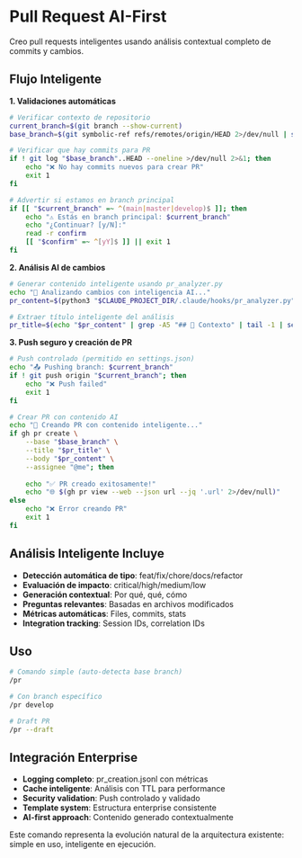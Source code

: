 # Pull Request AI-First

Creo pull requests inteligentes usando análisis contextual completo de commits y cambios.

## Flujo Inteligente

**1. Validaciones automáticas**
```bash
# Verificar contexto de repositorio
current_branch=$(git branch --show-current)
base_branch=$(git symbolic-ref refs/remotes/origin/HEAD 2>/dev/null | sed 's/refs\/remotes\/origin\///' || echo "main")

# Verificar que hay commits para PR
if ! git log "$base_branch"..HEAD --oneline >/dev/null 2>&1; then
    echo "❌ No hay commits nuevos para crear PR"
    exit 1
fi

# Advertir si estamos en branch principal
if [[ "$current_branch" =~ ^(main|master|develop)$ ]]; then
    echo "⚠️ Estás en branch principal: $current_branch"
    echo "¿Continuar? [y/N]:"
    read -r confirm
    [[ "$confirm" =~ ^[yY]$ ]] || exit 1
fi
```

**2. Análisis AI de cambios**
```bash
# Generar contenido inteligente usando pr_analyzer.py
echo "🧠 Analizando cambios con inteligencia AI..."
pr_content=$(python3 "$CLAUDE_PROJECT_DIR/.claude/hooks/pr_analyzer.py" "$base_branch")

# Extraer título inteligente del análisis
pr_title=$(echo "$pr_content" | grep -A5 "## 🎯 Contexto" | tail -1 | sed 's/^.*: //')
```

**3. Push seguro y creación de PR**
```bash
# Push controlado (permitido en settings.json)
echo "📤 Pushing branch: $current_branch"
if ! git push origin "$current_branch"; then
    echo "❌ Push failed"
    exit 1
fi

# Crear PR con contenido AI
echo "🚀 Creando PR con contenido inteligente..."
if gh pr create \
    --base "$base_branch" \
    --title "$pr_title" \
    --body "$pr_content" \
    --assignee "@me"; then
    
    echo "✅ PR creado exitosamente!"
    echo "🌐 $(gh pr view --web --json url --jq '.url' 2>/dev/null)"
else
    echo "❌ Error creando PR"
    exit 1
fi
```

## Análisis Inteligente Incluye

- **Detección automática de tipo**: feat/fix/chore/docs/refactor
- **Evaluación de impacto**: critical/high/medium/low
- **Generación contextual**: Por qué, qué, cómo
- **Preguntas relevantes**: Basadas en archivos modificados
- **Métricas automáticas**: Files, commits, stats
- **Integration tracking**: Session IDs, correlation IDs

## Uso

```bash
# Comando simple (auto-detecta base branch)
/pr

# Con branch específico
/pr develop

# Draft PR
/pr --draft
```

## Integración Enterprise

- **Logging completo**: pr_creation.jsonl con métricas
- **Cache inteligente**: Análisis con TTL para performance
- **Security validation**: Push controlado y validado
- **Template system**: Estructura enterprise consistente
- **AI-first approach**: Contenido generado contextualmente

Este comando representa la evolución natural de la arquitectura existente: simple en uso, inteligente en ejecución.